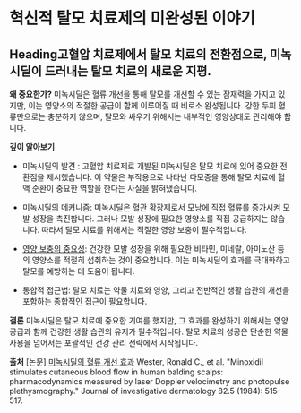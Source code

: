 ﻿

# 혁신적 탈모 치료제의 미완성된 이야기
## Heading고혈압 치료제에서 탈모 치료의 전환점으로, 미녹시딜이 드러내는 탈모 치료의 새로운 지평.

**왜 중요한가?**
미녹시딜은 혈류 개선을 통해 탈모를 개선할 수 있는 잠재력을 가지고 있지만, 이는 영양소의 적절한 공급이 함께 이루어질 때 비로소 완성됩니다. 강한 두피 혈류만으로는 충분하지 않으며, 탈모와 싸우기 위해서는 내부적인 영양상태도 관리해야 합니다.

**깊이 알아보기**
- 미녹시딜의 발견 : 고혈압 치료제로 개발된 미녹시딜은 탈모 치료에 있어 중요한 전환점을 제시했습니다. 이 약물은 부작용으로 나타난 다모증을 통해 탈모 치료에 혈액 순환이 중요한 역할을 한다는 사실을 밝혀냈습니다.

- 미녹시딜의 메커니즘: 미녹시딜은 혈관 확장제로서 모낭에 직접 혈류를 증가시켜 모발 성장을 촉진합니다. 그러나 모발 성장에 필요한 영양소를 직접 공급하지는 않습니다. 따라서 탈모 치료를 위해서는 적절한 영양 보충이 필수적입니다.

- [영양 보충의 중요성](/m04/m0403/m040301/m04030102): 건강한 모발 성장을 위해 필요한 비타민, 미네랄, 아미노산 등의 영양소를 적절히 섭취하는 것이 중요합니다. 이는 미녹시딜의 효과를 극대화하고 탈모를 예방하는 데 도움이 됩니다.

- 통합적 접근법: 탈모 치료는 약물 치료와 영양, 그리고 전반적인 생활 습관의 개선을 포함하는 종합적인 접근이 필요합니다.

**결론** 
미녹시딜은 탈모 치료에 중요한 기여를 했지만, 그 효과를 완성하기 위해서는 영양 공급과 함께 건강한 생활 습관의 유지가 필수적입니다. 탈모 치료의 성공은 단순한 약물 사용을 넘어서는 포괄적인 건강 관리 전략에서 시작됩니다.

**출처**
[논문] [미녹시딜의 혈류 개선 효과](/m04/m0407/m040707)
Wester, Ronald C., et al. "Minoxidil stimulates cutaneous blood flow in human balding scalps: pharmacodynamics measured by laser Doppler velocimetry and photopulse plethysmography." Journal of investigative dermatology 82.5 (1984): 515-517.
<!--stackedit_data:
eyJoaXN0b3J5IjpbLTE0MDQ1OTUwNzRdfQ==
-->